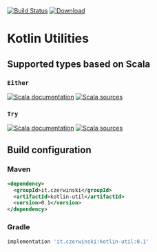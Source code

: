 [![Build Status](https://travis-ci.org/sczerwinski/kotlin-util.svg?branch=develop)](https://travis-ci.org/sczerwinski/kotlin-util)
[ ![Download](https://api.bintray.com/packages/sczerwinski/kotlin/kotlin-util/images/download.svg) ](https://bintray.com/sczerwinski/kotlin/kotlin-util/_latestVersion)

# Kotlin Utilities

## Supported types based on Scala

### `Either`

[![Scala documentation](https://img.shields.io/badge/scala-docs-blue.svg)](http://www.scala-lang.org/api/2.9.3/scala/Either.html)
[![Scala sources](https://img.shields.io/badge/scala-sources-blue.svg)](https://github.com/scala/scala/blob/v2.9.3/src/library/scala/Either.scala)

### `Try`

[![Scala documentation](https://img.shields.io/badge/scala-docs-blue.svg)](http://www.scala-lang.org/api/2.9.3/scala/util/Try.html)
[![Scala sources](https://img.shields.io/badge/scala-sources-blue.svg)](https://github.com/scala/scala/blob/v2.9.3/src/library/scala/util/Try.scala)

## Build configuration

### Maven

```xml
<dependency>
  <groupId>it.czerwinski</groupId>
  <artifactId>kotlin-util</artifactId>
  <version>0.1</version>
</dependency>
```

### Gradle

```groovy
implementation 'it.czerwinski:kotlin-util:0.1'
```
